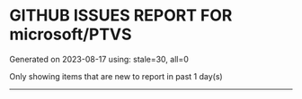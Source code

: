 
# GITHUB ISSUES REPORT FOR microsoft/PTVS


Generated on 2023-08-17 using: stale=30, all=0


Only showing items that are new to report in past 1 day(s)


---
